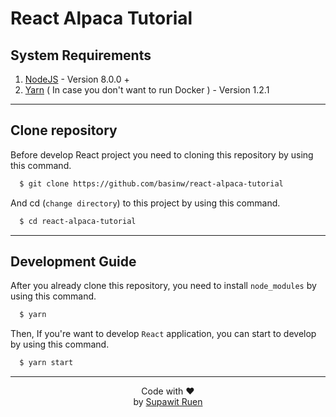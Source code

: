 # React Alpaca Tutorial

## System Requirements

  1. [NodeJS](https://nodejs.org/en/)
    - Version 8.0.0 +
  2. [Yarn](https://yarnpkg.com/en/) ( In case you don't want to run Docker )
    - Version 1.2.1
___
## Clone repository
Before develop React project you need to cloning this repository by using this command.
```sh
  $ git clone https://github.com/basinw/react-alpaca-tutorial
```

And cd (`change directory`) to this project by using this command.
```sh
  $ cd react-alpaca-tutorial
```
___
## Development Guide

After you already clone this repository, you need to install `node_modules` by using this command.
```sh
  $ yarn
```

Then, If you're want to develop `React` application, you can start to develop by using this command.
```sh
  $ yarn start
```
___
<center>Code with ❤ </center>
<center>by 
  <a href="https://www.facebook.com/supawit.ruen">Supawit Ruen</a>
</center>
